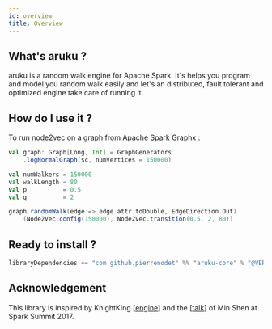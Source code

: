 ```yaml
---
id: overview
title: Overview
---
```


## What's aruku ?

aruku is a random walk engine for Apache Spark. It's helps you program and model you random walk easily and let's an distributed, fault tolerant and optimized engine take care of running it. 

## How do I use it ?

To run node2vec on a graph from Apache Spark Graphx :

```scala
val graph: Graph[Long, Int] = GraphGenerators
    .logNormalGraph(sc, numVertices = 150000)

val numWalkers = 150000
val walkLength = 80
val p          = 0.5
val q          = 2

graph.randomWalk(edge => edge.attr.toDouble, EdgeDirection.Out)
    (Node2Vec.config(150000), Node2Vec.transition(0.5, 2, 80))
```

## Ready to install ?

```scala
libraryDependencies += "com.github.pierrenodet" %% "aruku-core" % "@VERSION@"
```

## Acknowledgement

This library is inspired by KnightKing [[engine](#https://github.com/KnightKingWalk/KnightKing)] and the [[talk](#https://www.youtube.com/watch?v=lyVZNZZUdOk&t=1473s)] of Min Shen at Spark Summit 2017.